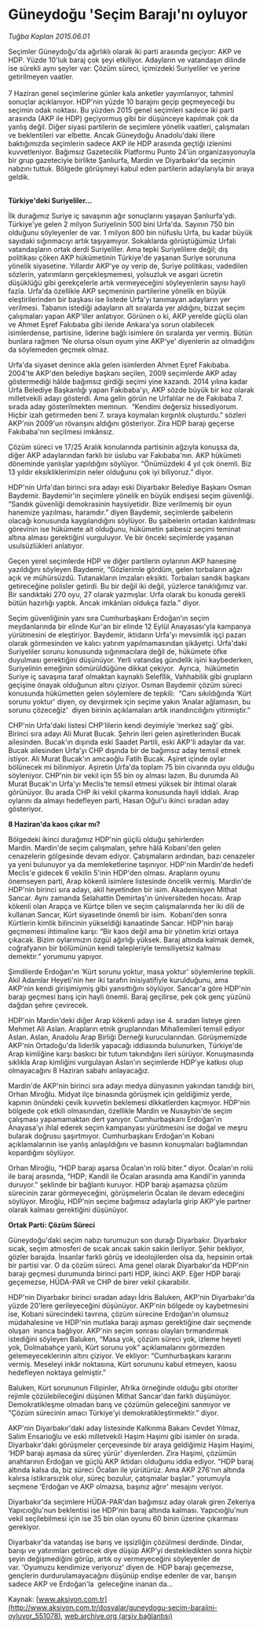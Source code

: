 # Güneydoğu 'Seçim Barajı'nı oyluyor

*Tuğba Kaplan 2015.06.01*

<div class="pNewsDetailMainContent" itemprop="articleBody">
 <p>
  Seçimler Güneydoğu'da ağırlıklı olarak iki parti arasında geçiyor: AKP ve HDP. Yüzde 10'luk baraj çok şeyi etkiliyor. Adayların ve vatandaşın dilinde ise sürekli aynı şeyler var: Çözüm süreci, içimizdeki Suriyeliler ve yerine getirilmeyen vaatler.
  <br>
   <br>
    7 Haziran genel seçimlerine günler kala anketler yayımlanıyor, tahminî sonuçlar açıklanıyor. HDP'nin yüzde 10 barajını geçip geçmeyeceği bu seçimin odak noktası. Bu yüzden 2015 genel seçimleri sadece iki parti arasında (AKP ile HDP) geçiyormuş gibi bir düşünceye kapılmak çok da yanlış değil. Diğer siyasi partilerin de seçimlere yönelik vaatleri, çalışmaları ve beklentileri var elbette. Ancak Güneydoğu Anadolu'daki illere baktığımızda seçimlerin sadece AKP ile HDP arasında geçtiği izlenimi kuvvetleniyor. Bağımsız Gazetecilik Platformu Punto 24‘ün organizasyonuyla bir grup gazeteciyle birlikte Şanlıurfa, Mardin ve Diyarbakır'da seçimin nabzını tuttuk. Bölgede görüşmeyi kabul eden partilerin adaylarıyla bir araya geldik.
   </br>
  </br>
 </p>
 <p>
  <strong>
   Türkiye'deki Suriyeliler…
  </strong>
 </p>
 <p>
  İlk durağımız Suriye iç savaşının ağır sonuçlarını yaşayan Şanlıurfa'ydı. Türkiye'ye gelen 2 milyon Suriyelinin 500 bini Urfa'da. Sayının 750 bin olduğunu söyleyenler de var. 1 milyon 800 bin nüfuslu Urfa, bu kadar büyük sayıdaki sığınmacıyı artık taşıyamıyor. Sokaklarda görüştüğümüz Urfalı vatandaşların ortak derdi Suriyeliler. Ama tepki Suriyelilere değil; dış politikası çöken AKP hükümetinin Türkiye'de yaşanan Suriye sorununa yönelik siyasetine. Yıllardır AKP'ye oy verip de, Suriye politikası, vadedilen sözlerin, yatırımların gerçekleşmemesi, yolsuzluk ve asgari ücretin düşüklüğü gibi gerekçelerle artık vermeyeceğini söyleyenlerin sayısı hayli fazla. Urfa'da özellikle AKP seçmeninin partilerine yönelik en büyük eleştirilerinden bir başkası ise listede Urfa'yı tanımayan adayların yer verilmesi. Tabanın istediği adayların alt sıralarda yer aldığını, bizzat seçim çalışmaları yapan AKP'liler anlatıyor. Görünen o ki, AKP yerelde güçlü olan ve Ahmet Eşref Fakıbaba gibi ileride Ankara'ya sorun olabilecek isimlerdense, partisine, liderine bağlı isimlere ön sıralarda yer vermiş. Bütün bunlara rağmen ‘Ne olursa olsun oyum yine AKP'ye' diyenlerin az olmadığını da söylemeden geçmek olmaz.
 </p>
 <p>
  Urfa'da siyaset denince akla gelen isimlerden Ahmet Eşref Fakıbaba. 2004'te AKP'den belediye başkanı seçilen, 2009 seçimlerde AKP aday göstermediği hâlde bağımsız girdiği seçimi yine kazandı. 2014 yılına kadar Urfa Belediye Başkanlığı yapan Fakıbaba'yı, AKP sözde büyük bir koz olarak milletvekili adayı gösterdi. Ama gelin görün ne Urfalılar ne de Fakıbaba 7. sırada aday gösterilmekten memnun.  “Kendimi değersiz hissediyorum. Hiçbir izah getirmeden beni 7. sıraya koymaları kırgınlık oluşturdu.” sözleri AKP'nin 2009'un rövanşını aldığını gösteriyor. Zira HDP barajı geçerse Fakıbaba'nın seçilmesi imkânsız.
 </p>
 <p>
  Çözüm süreci ve 17/25 Aralık konularında partisinin ağzıyla konuşsa da, diğer AKP adaylarından farklı bir üslubu var Fakıbaba'nın. AKP hükümeti döneminde yanlışlar yapıldığını söylüyor. “Önümüzdeki 4 yıl çok önemli. Biz 13 yıldır eksikliklerimizin neler olduğunu çok iyi biliyoruz.” diyor.
 </p>
 <p>
  HDP'nin Urfa'dan birinci sıra adayı eski Diyarbakır Belediye Başkanı Osman Baydemir. Baydemir'in seçimlere yönelik en büyük endişesi seçim güvenliği. “Sandık güvenliği demokrasinin haysiyetidir. Bize verilmemiş bir oyun hanemize yazılması, haramdır.” diyen Baydemir, seçimlerde şaibelerin olacağı konusunda kaygılandığını söylüyor. Bu şaibelerin ortadan kaldırılması görevinin ise hükümete ait olduğunu, hükümetin şaibesiz seçimi teminat altına alması gerektiğini vurguluyor. Ve bir önceki seçimlerde yaşanan usulsüzlükleri anlatıyor.
 </p>
 <p>
  Geçen yerel seçimlerde HDP ve diğer partilerin oylarının AKP hanesine yazıldığını söyleyen Baydemir, “Gözlerimle gördüm, gelen torbaların ağzı açık ve mühürsüzdü. Tutanakların imzaları eksikti. Torbaları sandık başkanı getireceğine polisler getirdi. Bu bir değil iki değil, yüzlerce tanıklığımız var. Bir sandıktaki 270 oyu, 27 olarak yazmışlar. Urfa olarak bu konuda gerekli bütün hazırlığı yaptık. Ancak imkânları oldukça fazla.” diyor.
 </p>
 <p>
  Seçim güvenliğinin yanı sıra Cumhurbaşkanı Erdoğan'ın seçim meydanlarında bir elinde Kur'an bir elinde 12 Eylül Anayasası'yla kampanya yürütmesini de eleştiriyor. Baydemir, iktidarın Urfa'yı mevsimlik işçi pazarı olarak görmesinden ve kalıcı yatırım yapılmamasından şikâyetçi. Urfa'daki Suriyeliler sorunu konusunda sığınmacılara değil de, hükümete öfke duyulması gerektiğini düşünüyor. Yerli vatandaş gündelik işini kaybederken, Suriyelinin emeğinin sömürüldüğüne dikkat çekiyor.  Ayrıca,  hükümetin Suriye iç savaşına taraf olmaktan kaynaklı Selefîlik, Vahhabilik gibi grupların geçişine önayak olduğunun altını çiziyor. Osman Baydemir çözüm süreci konusunda hükümetten gelen söylemlere de tepkili:  “Canı sıkıldığında ‘Kürt sorunu yoktur' diyen, oy devşirmek için seçime yakın ‘Analar ağlamasın, bu sorunu çözeceğiz'  diyen birinin açıklamaları artık inandırıcılığını yitirmiştir.”
 </p>
 <p>
  CHP'nin Urfa'daki listesi CHP'lilerin kendi deyimiyle ‘merkez sağ' gibi. Birinci sıra adayı Ali Murat Bucak. Şehrin ileri gelen aşiretlerinden Bucak ailesinden. Bucak'ın dışında eski Saadet Partili, eski AKP'li adaylar da var. Bucak ailesinden Urfa'yı CHP dışında bir de bağımsız aday temsil etmek istiyor. Ali Murat Bucak'ın amcaoğlu Fatih Bucak. Aşiret içinde oylar bölünecek mi bilinmiyor. Aşiretin Urfa'da toplam 75 bin civarında oyu olduğu söyleniyor. CHP'nin bir vekil için 55 bin oy alması lazım. Bu durumda Ali Murat Bucak'ın Urfa'yı Meclis'te temsil etmesi yüksek bir ihtimal olarak görünüyor. Bu arada CHP iki vekil çıkarma konusunda hayli iddialı. Arap oylarını da almayı hedefleyen parti, Hasan Oğul'u ikinci sıradan aday gösteriyor.
 </p>
 <p>
  <strong>
   8 Haziran'da kaos çıkar mı?
  </strong>
 </p>
 <p>
  Bölgedeki ikinci durağımız HDP'nin güçlü olduğu şehirlerden Mardin. Mardin'de seçim çalışmaları, şehre hâlâ Kobani'den gelen cenazelerin gölgesinde devam ediyor. Çatışmaların ardından, bazı cenazeler ya yeni bulunuyor ya da memleketlerine taşınıyor. HDP'nin Mardin'de hedefi Meclis'e gidecek 6 vekilin 5'inin HDP'den olması. Arapların oyunu önemseyen parti, Arap kökenli isimlere listesinde öncelik vermiş. Mardin'de HDP'nin birinci sıra adayı, akil heyetinden bir isim. Akademisyen Mithat Sancar. Aynı zamanda Selahattin Demirtaş'ın üniversiteden hocası. Arap kökenli olan Arapça ve Kürtçe bilen ve seçim çalışmalarında her iki dili de kullanan Sancar, Kürt siyasetinde önemli bir isim.  Kobani'den sonra Kürtlerin kimlik bilincinin yükseldiği kanaatinde Sancar. HDP'nin barajı geçmemesi ihtimaline karşı: “Bir kaos değil ama bir yönetim krizi ortaya çıkacak. Bizim oylarımızın özgül ağırlığı yüksek. Baraj altında kalmak demek, coğrafyanın bir bölümünün kendi talepleriyle temsiliyetsiz kalması demektir.” yorumunu yapıyor.
 </p>
 <p>
  Şimdilerde Erdoğan'ın ‘Kürt sorunu yoktur, masa yoktur' söylemlerine tepkili. Akil Adamlar Heyeti'nin her iki tarafın inisiyatifiyle kurulduğunu, ama AKP'nin kendi girişimiymiş gibi yansıttığını söylüyor. Sancar'a göre HDP'nin barajı geçmesi barış için hayli önemli. Baraj geçilirse, pek çok genç yüzünü dağdan şehre çevirecek.
 </p>
 <p>
  HDP'nin Mardin'deki diğer Arap kökenli adayı ise 4. sıradan listeye giren Mehmet Ali Aslan. Arapların etnik gruplarından Mıhallemileri temsil ediyor Aslan. Aslan, Anadolu Arap Birliği Derneği kurucularından. Görüşmemizde AKP'nin Ortadoğu'da liderlik yapacağı iddiasında bulunurken, Türkiye'de Arap kimliğine karşı baskıcı bir tutum takındığını ileri sürüyor. Konuşmasında sıklıkla Arap kimliğini vurgulayan Aslan'ın seçimlerde HDP'ye katkısı olup olmayacağını 8 Haziran sabahı anlayacağız.
 </p>
 <p>
  Mardin'de AKP'nin birinci sıra adayı medya dünyasının yakından tanıdığı biri, Orhan Miroğlu. Midyat ilçe binasında görüşmek için geldiğimiz yerde, kapının önündeki çevik kuvvetin beklemesi dikkatlerden kaçmıyor. HDP'nin bölgede çok etkili olmasından, özellikle Mardin ve Nusaybin'de seçim çalışması yapamamaktan dert yanıyor. Cumhurbaşkanı Erdoğan'ın Anayasa'yı ihlal ederek seçim kampanyası yürütmesini ise doğal ve meşru bularak doğrusu şaşırtmıyor. Cumhurbaşkanı Erdoğan'ın Kobani açıklamalarının ise yanlış anlaşıldığını ve basının konuşmaları bağlamından kopardığını söylüyor.
 </p>
 <p>
  Orhan Miroğlu, “HDP barajı aşarsa Öcalan'ın rolü biter.” diyor. Öcalan'ın rolü ile baraj arasında, “HDP; Kandil ile Öcalan arasında ama Kandil'in yanında duruyor.” şeklinde bir bağlantı kuruyor. HDP barajı aşamazsa çözüm sürecinin zarar görmeyeceğini, görüşmelerin Öcalan ile devam edeceğini söylüyor. Miroğlu, HDP'nin seçime bağımsız adaylarla girip AKP'yle partner olarak kalması gerektiğini düşünüyor.
 </p>
 <p>
  <strong>
   Ortak Parti: Çözüm Süreci
  </strong>
 </p>
 <p>
  Güneydoğu'daki seçim nabzı turumuzun son durağı Diyarbakır. Diyarbakır sıcak, seçim atmosferi de sıcak ancak sakin sakin ilerliyor. Şehir bekliyor, gözler barajda. İnsanlar farklı görüş ve ideolojilerden olsa da, hepsinin ortak bir partisi var. O da çözüm süreci. Ama genel olarak Diyarbakır'da HDP'nin barajı geçmesi durumunda birinci parti HDP, ikinci AKP. Eğer HDP barajı geçemezse, HÜDA-PAR ve CHP de birer vekil çıkarabilir.
 </p>
 <p>
  HDP'nin Diyarbakır birinci sıradan adayı İdris Baluken, AKP'nin Diyarbakır'da yüzde 20'lere gerileyeceğini düşünüyor. AKP'nin bölgede oy kaybetmesini ise, Kobani sürecindeki tavrına, çözüm sürecine Erdoğan'ın olumsuz müdahalesine ve HDP'nin mutlaka barajı aşması gerektiğine dair seçmende oluşan  inanca bağlıyor. AKP'nin seçim sonrası olayları tırmandırmak istediğini söyleyen Baluken, “Masa yok, çözüm süreci yok, izleme heyeti yok, Dolmabahçe yanlı, Kürt sorunu yok” açıklamalarını görmezden gelemeyeceklerinin altını çiziyor. Ve ekliyor: “Cumhurbaşkanı kararını vermiş. Meseleyi inkâr noktasına, Kürt sorununu kabul etmeyen, kaosu hedefleyen noktaya gelmiştir.”
 </p>
 <p>
  Baluken, Kürt sorununun Filipinler, Afrika örneğinde olduğu gibi otoriter rejimle çözülebileceğini düşünen Mithat Sancar'dan farklı düşünüyor. Demokratikleşme olmadan barış ve çözümün geleceğini sanmıyor ve “Çözüm sürecinin amacı Türkiye'yi demokratikleştirmektir.” diyor.
 </p>
 <p>
  AKP'nin Diyarbakır'daki aday listesinde Kalkınma Bakanı Cevdet Yılmaz, Salim Ensarioğlu ve eski milletvekili Haşim Haşimi gibi isimler ön sırada. Diyarbakır'daki görüşmeler çerçevesinde bir araya geldiğimiz Haşim Haşimi, ‘HDP barajı aşmasa da süreç yürür' diyenlerden. Zira Haşimi, çözümün anahtarının Erdoğan ve güçlü AKP iktidarı olduğunu iddia ediyor. “HDP baraj altında kalsa da, biz süreci Öcalan ile yürütürüz. Ama AKP 276'nın altında kalırsa istikrarsızlık olur, süreç bozulur, çatışmalar başlar.” yorumuyla seçmene ‘Erdoğan ve AKP olmazsa, başınız ağrır' mesajını veriyor.
 </p>
 <p>
  Diyarbakır'da seçimlere HÜDA-PAR'dan bağımsız aday olarak giren Zekeriya Yapıcıoğlu'nun beklentisi ise HDP'nin baraj altında kalması. Yapıcıoğlu'nun vekil seçilebilmesi için ise 35 bin olan oyunu 60 binin üzerine çıkarması gerekiyor.
 </p>
 <p>
  Diyarbakır'da vatandaş ise barış ve işsizliğin çözülmesi derdinde. Dindar, barışı ve yatırımları getirecek diye düşüp AKP'yi destekledikten sonra hiçbir şeyin değişmediğini görüp, artık oy vermeyeceğini söyleyenler de var. ‘Oyumuzu kendimize veriyoruz' diyen de. HDP barajı geçemezse, gençlerin durdurulamayacağını düşünüp endişe edenler de var, barışın sadece AKP ve Erdoğan'la  geleceğine inanan da...
 </p>
</div>


Kaynak: [www.aksiyon.com.tr](http://www.aksiyon.com.tr/dosyalar/guneydogu-secim-barajini-oyluyor_551078), [web.archive.org (arşiv bağlantısı)](http://web.archive.org/web/20150719215019/http://www.aksiyon.com.tr/dosyalar/guneydogu-secim-barajini-oyluyor_551078)
